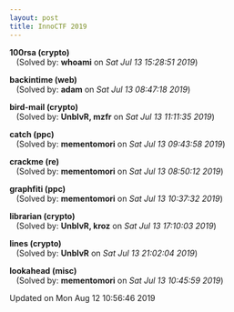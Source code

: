 ```yaml
---
layout: post
title: InnoCTF 2019
---
```


<!--break-->

**100rsa (crypto)**  
&nbsp;&nbsp;&nbsp;(Solved by: **whoami** on _Sat Jul 13 15:28:51 2019_)  
  
**backintime (web)**  
&nbsp;&nbsp;&nbsp;(Solved by: **adam** on _Sat Jul 13 08:47:18 2019_)  
  
**bird-mail (crypto)**  
&nbsp;&nbsp;&nbsp;(Solved by: **UnblvR, mzfr** on _Sat Jul 13 11:11:35 2019_)  
  
**catch (ppc)**  
&nbsp;&nbsp;&nbsp;(Solved by: **mementomori** on _Sat Jul 13 09:43:58 2019_)  
  
**crackme (re)**  
&nbsp;&nbsp;&nbsp;(Solved by: **mementomori** on _Sat Jul 13 08:50:12 2019_)  
  
**graphfiti (ppc)**  
&nbsp;&nbsp;&nbsp;(Solved by: **mementomori** on _Sat Jul 13 10:37:32 2019_)  
  
**librarian (crypto)**  
&nbsp;&nbsp;&nbsp;(Solved by: **UnblvR, kroz** on _Sat Jul 13 17:10:03 2019_)  
  
**lines (crypto)**  
&nbsp;&nbsp;&nbsp;(Solved by: **UnblvR** on _Sat Jul 13 21:02:04 2019_)  
  
**lookahead (misc)**  
&nbsp;&nbsp;&nbsp;(Solved by: **mementomori** on _Sat Jul 13 10:45:59 2019_)  
  


Updated on Mon Aug 12 10:56:46 2019
